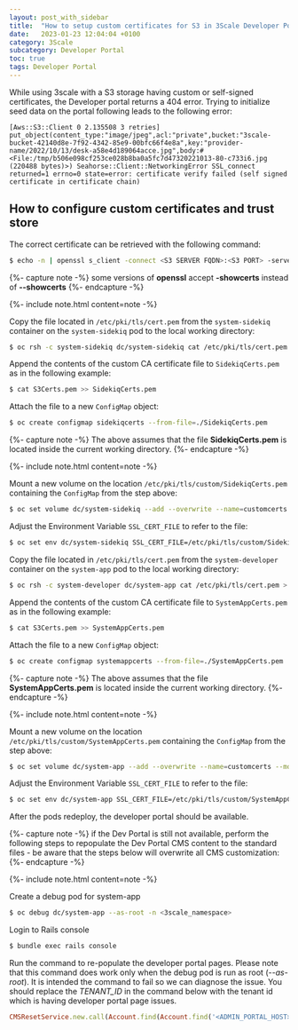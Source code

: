 ```yaml
---
layout: post_with_sidebar
title:  "How to setup custom certificates for S3 in 3Scale Developer Portal"
date:   2023-01-23 12:04:04 +0100
category: 3Scale
subcategory: Developer Portal
toc: true
tags: Developer Portal
---
```





While using 3scale with a S3 storage having custom or self-signed certificates, the Developer portal returns a 404 error. Trying to initialize seed data on the portal following leads to the following error:

~~~
[Aws::S3::Client 0 2.135508 3 retries] put_object(content_type:"image/jpeg",acl:"private",bucket:"3scale-bucket-42140d8e-7f92-4342-85e9-00bfc66f4e8a",key:"provider-name/2022/10/13/desk-a58e4d189064acce.jpg",body:#<File:/tmp/b506e098cf253ce028b8ba0a5fc7d47320221013-80-c733i6.jpg (220488 bytes)>) Seahorse::Client::NetworkingError SSL_connect returned=1 errno=0 state=error: certificate verify failed (self signed certificate in certificate chain)
~~~

## How to configure custom certificates and trust store

The correct certificate can be retrieved with the following command:

~~~ bash     
$ echo -n | openssl s_client -connect <S3 SERVER FQDN>:<S3 PORT> -servername -servername <S3 SERVER FQDN> --showcerts | sed -ne '/-BEGIN CERTIFICATE-/,/-END CERTIFICATE-/p' > S3Certs.pem
~~~

{%- capture note -%}
some versions of <b>openssl</b>  accept <b>-showcerts</b> instead of <b>\-\-showcerts</b>
{%- endcapture -%}

{%- include note.html content=note -%}


Copy the file located in `/etc/pki/tls/cert.pem` from the `system-sidekiq` container on the `system-sidekiq` pod to the local working directory:

~~~ bash     
$ oc rsh -c system-sidekiq dc/system-sidekiq cat /etc/pki/tls/cert.pem > SidekiqCerts.pem 2>&1
~~~

Append the contents of the custom CA certificate file to `SidekiqCerts.pem` as in the following example:

~~~ bash     
$ cat S3Certs.pem >> SidekiqCerts.pem
~~~
    
Attach the file to a new `ConfigMap` object:

~~~ bash     
$ oc create configmap sidekiqcerts --from-file=./SidekiqCerts.pem
~~~

{%- capture note -%}
The above assumes that the file <b>SidekiqCerts.pem</b> is located inside the current working directory.
{%- endcapture -%}

{%- include note.html content=note -%}

Mount a new volume on the location `/etc/pki/tls/custom/SidekiqCerts.pem` containing the `ConfigMap` from the step above:

~~~ bash     
$ oc set volume dc/system-sidekiq --add --overwrite --name=customcerts --mount-path=/etc/pki/tls/custom/SidekiqCerts.pem --sub-path=SidekiqCerts.pem --source='{"configMap":{"name":"sidekiqcerts"}}'
~~~

Adjust the Environment Variable `SSL_CERT_FILE` to refer to the file:

~~~ bash     
$ oc set env dc/system-sidekiq SSL_CERT_FILE=/etc/pki/tls/custom/SidekiqCerts.pem
~~~

Copy the file located in `/etc/pki/tls/cert.pem` from the `system-developer` container on the `system-app` pod to the local working directory:

~~~ bash     
$ oc rsh -c system-developer dc/system-app cat /etc/pki/tls/cert.pem > SystemAppCerts.pem 2>&1
~~~

Append the contents of the custom CA certificate file to `SystemAppCerts.pem` as in the following example:

~~~ bash     
$ cat S3Certs.pem >> SystemAppCerts.pem
~~~
    
Attach the file to a new `ConfigMap` object:

~~~ bash     
$ oc create configmap systemappcerts --from-file=./SystemAppCerts.pem
~~~
{%- capture note -%}
The above assumes that the file <b>SystemAppCerts.pem</b> is located inside the current working directory.
{%- endcapture -%}

{%- include note.html content=note -%}   

Mount a new volume on the location `/etc/pki/tls/custom/SystemAppCerts.pem` containing the `ConfigMap` from the step above:

~~~ bash     
$ oc set volume dc/system-app --add --overwrite --name=customcerts --mount-path=/etc/pki/tls/custom/SystemAppCerts.pem --sub-path=SystemAppCerts.pem --source='{"configMap":{"name":"systemappcerts"}}'
~~~

Adjust the Environment Variable `SSL_CERT_FILE` to refer to the file:

~~~ bash     
$ oc set env dc/system-app SSL_CERT_FILE=/etc/pki/tls/custom/SystemAppCerts.pem
~~~

After the pods redeploy, the developer portal should be available.

{%- capture note -%}
if the Dev Portal is still not available, perform the following steps to repopulate the Dev Portal CMS content to the standard files - be aware that the steps below will overwrite all CMS customization:
{%- endcapture -%}

{%- include note.html content=note -%}

Create a debug pod for system-app

~~~ bash     
$ oc debug dc/system-app --as-root -n <3scale_namespace>
~~~

Login to Rails console

~~~ bash      
$ bundle exec rails console
~~~

Run the command to re-populate the developer portal pages. Please note that this command does work only when the debug pod is run as root (*--as-root*). It is intended the command to fail so we can diagnose the issue. You should replace the *TENANT_ID* in the command below with the tenant id which is having developer portal page issues.  

~~~ ruby     
CMSResetService.new.call(Account.find(Account.find('<ADMIN_PORTAL_HOST>').tenant_id))
~~~
    